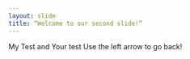 ```yaml
---
layout: slide
title: “Welcome to our second slide!”
---
```

My Test and Your test
Use the left arrow to go back!
